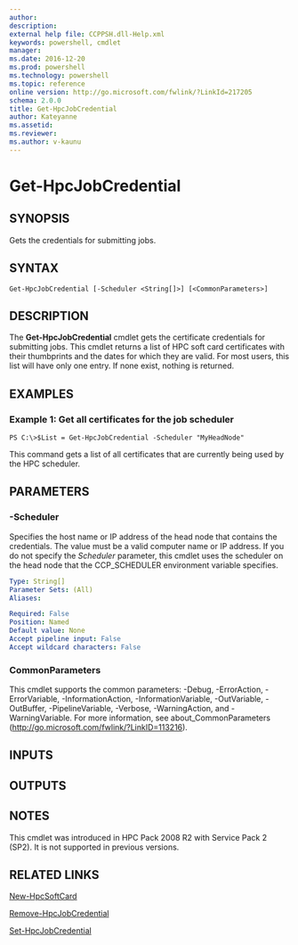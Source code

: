 ```yaml
---
author:
description:
external help file: CCPPSH.dll-Help.xml
keywords: powershell, cmdlet
manager:
ms.date: 2016-12-20
ms.prod: powershell
ms.technology: powershell
ms.topic: reference
online version: http://go.microsoft.com/fwlink/?LinkId=217205
schema: 2.0.0
title: Get-HpcJobCredential
author: Kateyanne
ms.assetid:
ms.reviewer:
ms.author: v-kaunu
---
```


# Get-HpcJobCredential

## SYNOPSIS
Gets the credentials for submitting jobs.

## SYNTAX

```
Get-HpcJobCredential [-Scheduler <String[]>] [<CommonParameters>]
```

## DESCRIPTION
The **Get-HpcJobCredential** cmdlet gets the certificate credentials for submitting jobs.
This cmdlet returns a list of HPC soft card certificates with their thumbprints and the dates for which they are valid.
For most users, this list will have only one entry.
If none exist, nothing is returned.

## EXAMPLES

### Example 1: Get all certificates for the job scheduler
```
PS C:\>$List = Get-HpcJobCredential -Scheduler "MyHeadNode"
```

This command gets a list of all certificates that are currently being used by the HPC scheduler.

## PARAMETERS

### -Scheduler
Specifies the host name or IP address of the head node that contains the credentials.
The value must be a valid computer name or IP address.
If you do not specify the *Scheduler* parameter, this cmdlet uses the scheduler on the head node that the CCP_SCHEDULER environment variable specifies.

```yaml
Type: String[]
Parameter Sets: (All)
Aliases:

Required: False
Position: Named
Default value: None
Accept pipeline input: False
Accept wildcard characters: False
```

### CommonParameters
This cmdlet supports the common parameters: -Debug, -ErrorAction, -ErrorVariable, -InformationAction, -InformationVariable, -OutVariable, -OutBuffer, -PipelineVariable, -Verbose, -WarningAction, and -WarningVariable. For more information, see about_CommonParameters (http://go.microsoft.com/fwlink/?LinkID=113216).

## INPUTS

## OUTPUTS

## NOTES
This cmdlet was introduced in HPC Pack 2008 R2 with Service Pack 2 (SP2). It is not supported in previous versions.

## RELATED LINKS

[New-HpcSoftCard](./New-HpcSoftCard.md)

[Remove-HpcJobCredential](./Remove-HpcJobCredential.md)

[Set-HpcJobCredential](./Set-HpcJobCredential.md)
